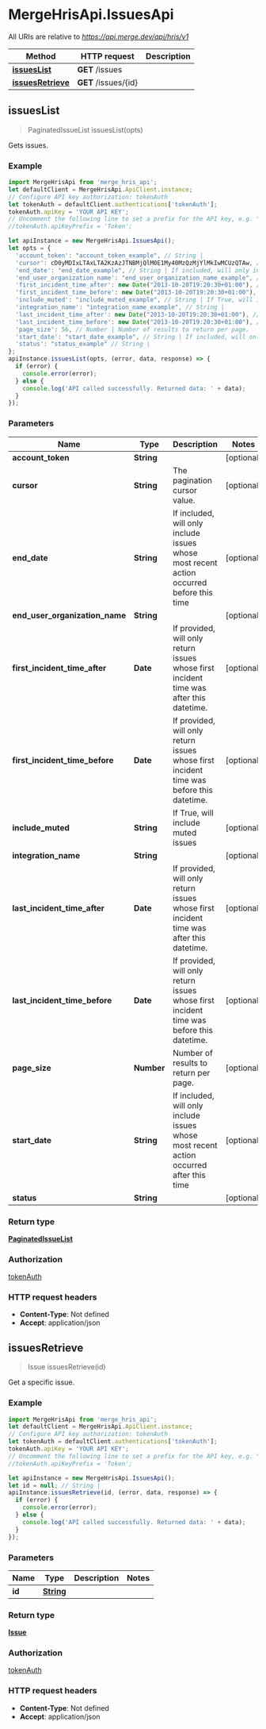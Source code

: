 # MergeHrisApi.IssuesApi

All URIs are relative to *https://api.merge.dev/api/hris/v1*

Method | HTTP request | Description
------------- | ------------- | -------------
[**issuesList**](IssuesApi.md#issuesList) | **GET** /issues | 
[**issuesRetrieve**](IssuesApi.md#issuesRetrieve) | **GET** /issues/{id} | 



## issuesList

> PaginatedIssueList issuesList(opts)



Gets issues.

### Example

```javascript
import MergeHrisApi from 'merge_hris_api';
let defaultClient = MergeHrisApi.ApiClient.instance;
// Configure API key authorization: tokenAuth
let tokenAuth = defaultClient.authentications['tokenAuth'];
tokenAuth.apiKey = 'YOUR API KEY';
// Uncomment the following line to set a prefix for the API key, e.g. "Token" (defaults to null)
//tokenAuth.apiKeyPrefix = 'Token';

let apiInstance = new MergeHrisApi.IssuesApi();
let opts = {
  'account_token': "account_token_example", // String | 
  'cursor': cD0yMDIxLTAxLTA2KzAzJTNBMjQlM0E1My40MzQzMjYlMkIwMCUzQTAw, // String | The pagination cursor value.
  'end_date': "end_date_example", // String | If included, will only include issues whose most recent action occurred before this time
  'end_user_organization_name': "end_user_organization_name_example", // String | 
  'first_incident_time_after': new Date("2013-10-20T19:20:30+01:00"), // Date | If provided, will only return issues whose first incident time was after this datetime.
  'first_incident_time_before': new Date("2013-10-20T19:20:30+01:00"), // Date | If provided, will only return issues whose first incident time was before this datetime.
  'include_muted': "include_muted_example", // String | If True, will include muted issues
  'integration_name': "integration_name_example", // String | 
  'last_incident_time_after': new Date("2013-10-20T19:20:30+01:00"), // Date | If provided, will only return issues whose first incident time was after this datetime.
  'last_incident_time_before': new Date("2013-10-20T19:20:30+01:00"), // Date | If provided, will only return issues whose first incident time was before this datetime.
  'page_size': 56, // Number | Number of results to return per page.
  'start_date': "start_date_example", // String | If included, will only include issues whose most recent action occurred after this time
  'status': "status_example" // String | 
};
apiInstance.issuesList(opts, (error, data, response) => {
  if (error) {
    console.error(error);
  } else {
    console.log('API called successfully. Returned data: ' + data);
  }
});
```

### Parameters


Name | Type | Description  | Notes
------------- | ------------- | ------------- | -------------
 **account_token** | **String**|  | [optional] 
 **cursor** | **String**| The pagination cursor value. | [optional] 
 **end_date** | **String**| If included, will only include issues whose most recent action occurred before this time | [optional] 
 **end_user_organization_name** | **String**|  | [optional] 
 **first_incident_time_after** | **Date**| If provided, will only return issues whose first incident time was after this datetime. | [optional] 
 **first_incident_time_before** | **Date**| If provided, will only return issues whose first incident time was before this datetime. | [optional] 
 **include_muted** | **String**| If True, will include muted issues | [optional] 
 **integration_name** | **String**|  | [optional] 
 **last_incident_time_after** | **Date**| If provided, will only return issues whose first incident time was after this datetime. | [optional] 
 **last_incident_time_before** | **Date**| If provided, will only return issues whose first incident time was before this datetime. | [optional] 
 **page_size** | **Number**| Number of results to return per page. | [optional] 
 **start_date** | **String**| If included, will only include issues whose most recent action occurred after this time | [optional] 
 **status** | **String**|  | [optional] 

### Return type

[**PaginatedIssueList**](PaginatedIssueList.md)

### Authorization

[tokenAuth](../README.md#tokenAuth)

### HTTP request headers

- **Content-Type**: Not defined
- **Accept**: application/json


## issuesRetrieve

> Issue issuesRetrieve(id)



Get a specific issue.

### Example

```javascript
import MergeHrisApi from 'merge_hris_api';
let defaultClient = MergeHrisApi.ApiClient.instance;
// Configure API key authorization: tokenAuth
let tokenAuth = defaultClient.authentications['tokenAuth'];
tokenAuth.apiKey = 'YOUR API KEY';
// Uncomment the following line to set a prefix for the API key, e.g. "Token" (defaults to null)
//tokenAuth.apiKeyPrefix = 'Token';

let apiInstance = new MergeHrisApi.IssuesApi();
let id = null; // String | 
apiInstance.issuesRetrieve(id, (error, data, response) => {
  if (error) {
    console.error(error);
  } else {
    console.log('API called successfully. Returned data: ' + data);
  }
});
```

### Parameters


Name | Type | Description  | Notes
------------- | ------------- | ------------- | -------------
 **id** | [**String**](.md)|  | 

### Return type

[**Issue**](Issue.md)

### Authorization

[tokenAuth](../README.md#tokenAuth)

### HTTP request headers

- **Content-Type**: Not defined
- **Accept**: application/json

